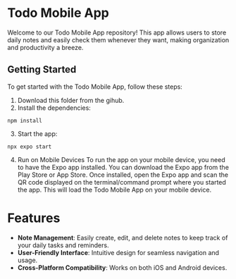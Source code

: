 # Todo Mobile App

Welcome to our Todo Mobile App repository! This app allows users to store daily notes and easily check them whenever they want, making organization and productivity a breeze.

## Getting Started

To get started with the Todo Mobile App, follow these steps:

1. Download this folder from the gihub.
2. Install the dependencies:
```
npm install
```

3. Start the app:
```
npx expo start
```

4. Run on Mobile Devices
To run the app on your mobile device, you need to have the Expo app installed. You can download the Expo app from the Play Store or App Store. Once installed, open the Expo app and scan the QR code displayed on the terminal/command prompt where you started the app. This will load the Todo Mobile App on your mobile device.

# Features

- **Note Management**: Easily create, edit, and delete notes to keep track of your daily tasks and reminders.
- **User-Friendly Interface**: Intuitive design for seamless navigation and usage.
- **Cross-Platform Compatibility**: Works on both iOS and Android devices.
